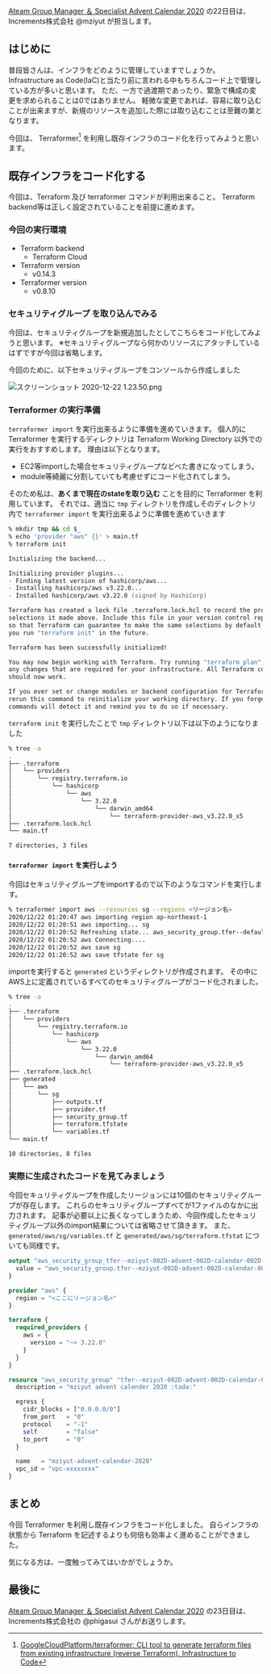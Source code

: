 <!--
title:   Terraformer を利用し既存インフラをコード化する
tags:    AWS,Infrastructure_as_code,Terraform,TerraformCloud,terraformer
id:      5416dca4614f181d9468
private: false
-->
[Ateam Group Manager ＆ Specialist Advent Calendar 2020](https://qiita.com/advent-calendar/2020/ateam) の22日目は、Increments株式会社 @mziyut が担当します。

## はじめに

普段皆さんは、インフラをどのように管理していますでしょうか。
Infrastructure as Code(IaC)と当たり前に言われる中もちろんコード上で管理している方が多いと思います。
ただ、一方で過渡期であったり、緊急で構成の変更を求められることは0ではありません。
軽微な変更であれば、容易に取り込むことが出来ますが、新規のリソースを追加した際には取り込むことは至難の業となります。

今回は、 Terraformer[^1] を利用し既存インフラのコード化を行ってみようと思います。


[^1]: [GoogleCloudPlatform/terraformer: CLI tool to generate terraform files from existing infrastructure (reverse Terraform). Infrastructure to Code](https://github.com/GoogleCloudPlatform/terraformer)

## 既存インフラをコード化する
今回は、Terraform 及び terraformer コマンドが利用出来ること。
Terraform backend等は正しく設定されていることを前提に進めます。

### 今回の実行環境
+ Terraform backend
    + Terraform Cloud
+ Terraform version
    + v0.14.3
+ Terraformer version
    + v0.8.10

### セキュリティグループ を取り込んでみる
今回は、セキュリティグループを新規追加したとしてこちらをコード化してみようと思います。
※セキュリティグループなら何かのリソースにアタッチしているはずですが今回は省略します。

今回のために、以下セキュリティグループをコンソールから作成しました

![スクリーンショット 2020-12-22 1.23.50.png](https://qiita-image-store.s3.ap-northeast-1.amazonaws.com/0/55950/b11978c3-abcc-f198-63b7-4dced54e0952.png)

### Terraformer の実行準備
`terraformer import` を実行出来るように準備を進めていきます。
個人的に Terraformer を実行するディレクトリは Terraform Working Directory 以外での実行をおすすめします。
理由は以下となります。

+ EC2等importした場合セキュリティグループなどべた書きになってしまう。
+ module等綺麗に分割していても考慮せずにコード化されてしまう。

そのため私は、**あくまで現在のstateを取り込む** ことを目的に Terraformer を利用しています。
それでは、適当に `tmp` ディレクトリを作成しそのディレクトリ内で `terraformer import` を実行出来るように準備を進めていきます

```zsh
% mkdir tmp && cd $_
% echo 'provider "aws" {}' > main.tf
% terraform init

Initializing the backend...

Initializing provider plugins...
- Finding latest version of hashicorp/aws...
- Installing hashicorp/aws v3.22.0...
- Installed hashicorp/aws v3.22.0 (signed by HashiCorp)

Terraform has created a lock file .terraform.lock.hcl to record the provider
selections it made above. Include this file in your version control repository
so that Terraform can guarantee to make the same selections by default when
you run "terraform init" in the future.

Terraform has been successfully initialized!

You may now begin working with Terraform. Try running "terraform plan" to see
any changes that are required for your infrastructure. All Terraform commands
should now work.

If you ever set or change modules or backend configuration for Terraform,
rerun this command to reinitialize your working directory. If you forget, other
commands will detect it and remind you to do so if necessary.
```

`terraform init` を実行したことで `tmp` ディレクトリ以下は以下のようになりました

```zsh
% tree -a
.
├── .terraform
│   └── providers
│       └── registry.terraform.io
│           └── hashicorp
│               └── aws
│                   └── 3.22.0
│                       └── darwin_amd64
│                           └── terraform-provider-aws_v3.22.0_x5
├── .terraform.lock.hcl
└── main.tf

7 directories, 3 files
```

#### `terraformer import` を実行しよう
今回はセキュリティグループをimportするので以下のようなコマンドを実行します。

```zsh
% terraformer import aws --resources sg --regions <リージョン名>
2020/12/22 01:20:47 aws importing region ap-northeast-1
2020/12/22 01:20:51 aws importing... sg
2020/12/22 01:20:52 Refreshing state... aws_security_group.tfer--default_sg-xxxx-xxxxxxxx
2020/12/22 01:20:52 aws Connecting....
2020/12/22 01:20:52 aws save sg
2020/12/22 01:20:52 aws save tfstate for sg
```

importを実行すると `generated` というディレクトリが作成されます。
その中にAWS上に定義されているすべてのセキュリティグループがコード化されました。

```zsh
% tree -a
.
├── .terraform
│   └── providers
│       └── registry.terraform.io
│           └── hashicorp
│               └── aws
│                   └── 3.22.0
│                       └── darwin_amd64
│                           └── terraform-provider-aws_v3.22.0_x5
├── .terraform.lock.hcl
├── generated
│   └── aws
│       └── sg
│           ├── outputs.tf
│           ├── provider.tf
│           ├── security_group.tf
│           ├── terraform.tfstate
│           └── variables.tf
└── main.tf

10 directories, 8 files
```

### 実際に生成されたコードを見てみましょう

今回セキュリティグループを作成したリージョンには10個のセキュリティグループが存在します。
これらのセキュリティグループすべてが1ファイルのなかに出力されます。
記事が必要以上に長くなってしまうため、今回作成したセキュリティグループ以外のimport結果については省略させて頂きます。
また、`generated/aws/sg/variables.tf` と `generated/aws/sg/terraform.tfstat` についても同様です。

```tf:generated/aws/sg/outputs.tf
output "aws_security_group_tfer--mziyut-002D-advent-002D-calendar-002D-2020_sg-xxxx-xxxxxxxxxxxxxxxxx_id" {
  value = "aws_security_group.tfer--mziyut-002D-advent-002D-calendar-002D-2020_sg-xxxx-xxxxxxxxxxxxxxxxx.id"
}
```

```tf:generated/aws/sg/provider.tf
provider "aws" {
  region = "<ここにリージョン名>"
}

terraform {
  required_providers {
    aws = {
      version = "~> 3.22.0"
    }
  }
}
```

```tf:generated/aws/sg/security_group.tf
resource "aws_security_group" "tfer--mziyut-002D-advent-002D-calendar-002D-2020_sg-xxxx-xxxxxxxxxxxxxxxxx" {
  description = "mziyut advent calender 2020 :tada:"

  egress {
    cidr_blocks = ["0.0.0.0/0"]
    from_port   = "0"
    protocol    = "-1"
    self        = "false"
    to_port     = "0"
  }

  name   = "mziyut-advent-calendar-2020"
  vpc_id = "vpc-xxxxxxxx"
}
```

## まとめ
今回 Terraformer を利用し既存インフラをコード化しました。
自らインフラの状態から Terraform を記述するよりも何倍も効率よく進めることができました。

気になる方は、一度触ってみてはいかがでしょうか。

## 最後に

[Ateam Group Manager ＆ Specialist Advent Calendar 2020](https://qiita.com/advent-calendar/2020/ateam) の23日目は、Increments株式会社の @phigasui さんがお送りします。
